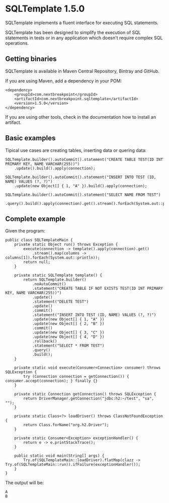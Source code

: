 # SQLTemplate 1.5.0

SQLTemplate implements a fluent interface for executing SQL statements.

SQLTemplate has been designed to simplify the execution of SQL statements in tests 
or in any application which doesn't require complex SQL operations.

## Getting binaries

SQLTemplate is available in Maven Central Repository, Bintray and GitHub. 

If you are using Maven, add a dependency in your POM:

    <dependency>
        <groupId>com.nextbreakpoint</groupId>
        <artifactId>com.nextbreakpoint.sqltemplate</artifactId>
        <version>1.5.0</version>
    </dependency>

If you are using other tools, check in the documentation how to install an artifact.
  
## Basic examples

Tipical use cases are creating tables, inserting data or quering data:

    SQLTemplate.builder().autoCommit().statement("CREATE TABLE TEST(ID INT PRIMARY KEY, NAME VARCHAR(255))")
        .update().build().apply(connection);
    
    SQLTemplate.builder().autoCommit().statement("INSERT INTO TEST (ID, NAME) VALUES (?, ?)")
        .update(new Object[] { 1, "A" }).build().apply(connection);

    SQLTemplate.builder().autoCommit().statement("SELECT NAME FROM TEST")
        .query().build().apply(connection).get().stream().forEach(System.out::println));

## Complete example

Given the program:

    public class SQLTemplateMain {
        private static Object run() throws Exception {
            execute(connection -> template().apply(connection).get()
                .stream().map(columns -> columns[1]).forEach(System.out::println));
            return null;
        }
    
        private static SQLTemplate template() {
            return SQLTemplate.builder()
                .noAutoCommit()
                .statement("CREATE TABLE IF NOT EXISTS TEST(ID INT PRIMARY KEY, NAME VARCHAR(255))")
                .update()
                .statement("DELETE TEST")
                .update()
                .commit()
                .statement("INSERT INTO TEST (ID, NAME) VALUES (?, ?)")
                .update(new Object[] { 1, "A" })
                .update(new Object[] { 2, "B" })
                .commit()
                .update(new Object[] { 3, "C" })
                .update(new Object[] { 4, "D" })
                .rollback()
                .statement("SELECT * FROM TEST")
                .query()
                .build();
        }
    
        private static void execute(Consumer<Connection> consumer) throws SQLException {
            try (Connection connection = getConnection()) { consumer.accept(connection); } finally {}
        }
    
        private static Connection getConnection() throws SQLException {
            return DriverManager.getConnection("jdbc:h2:~/test", "sa", "");
        }
    
        private static Class<?> loadDriver() throws ClassNotFoundException {
            return Class.forName("org.h2.Driver");
        }
    
        private static Consumer<Exception> exceptionHandler() {
            return e -> e.printStackTrace();
        }
    
        public static void main(String[] args) {
            Try.of(SQLTemplateMain::loadDriver).flatMap(clazz -> Try.of(SQLTemplateMain::run)).ifFailure(exceptionHandler());
        }
    }
		
The output will be:

	A
	B
